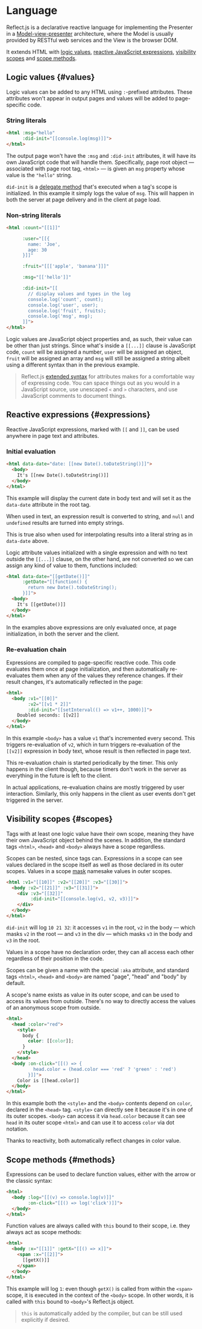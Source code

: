 # Language

Reflect.js is a declarative reactive language for implementing the Presenter in a [Model-view-presenter](https://en.wikipedia.org/wiki/Model%E2%80%93view%E2%80%93presenter) architecture, where the Model is usually provided by RESTful web services and the View is the browser DOM.

It extends HTML with [logic values](#values), [reactive JavaScript expressions](#expressions), [visibility scopes](#scopes) and [scope methods](#methods).

## Logic values {#values}

Logic values can be added to any HTML using `:`-prefixed attributes. These attributes won't appear in output pages and values will be added to page-specific code.

### String literals

```html
<html :msg="hello"
      :did-init="[[console.log(msg)]]">
</html>
```

The output page won't have the `:msg` and `:did-init` attributes, it will have its own JavaScript code that will handle them. Specifically, page root object &mdash; associated with page root tag, `<html>` &mdash; is given an `msg` property whose value is the `"hello"` string.

`did-init` is a [delegate method](runtime#did) that's executed when a tag's scope is initialized. In this example it simply logs the value of `msg`. This will happen in both the server at page delivery and in the client at page load.

### Non-string literals

```html
<html :count="[[1]]"

      :user="[[{
        name: 'Joe',
        age: 30
      }]]"

      :fruit="[[['apple', 'banana']]]"

      :msg="[['hello']]"

      :did-init="[[
        // display values and types in the log
        console.log('count', count);
        console.log('user', user);
        console.log('fruit', fruits);
        console.log('msg', msg);
      ]]">
</html>
```

Logic values are JavaScript object properties and, as such, their value can be other than just strings. Since what's inside a `[[...]]` clause is JavaScript code, `count` will be assigned a number, `user` will be assigned an object, `fruit` will be assigned an array and `msg` will still be assigned a string albeit using a different syntax than in the previous example.

> Reflect.js [extended syntax](markup#attribute-values) for attributes makes for a comfortable way of expressing code. You can space things out as you would in a JavaScript source, use unescaped `<` and `>` characters, and use JavaScript comments to document things.

## Reactive expressions {#expressions}

Reactive JavaScript expressions, marked with `[[` and `]]`, can be used anywhere in page text and attributes.

### Initial evaluation

```html
<html data-date="date: [[new Date().toDateString()]]">
  <body>
    It's [[new Date().toDateString()]]
  </body>
</html>
```

This example will display the current date in body text and will set it as the `data-date` attribute in the root tag.

When used in text, an expression result is converted to string, and `null` and `undefined` results are turned into empty strings.

This is true also when used for interpolating results into a literal string as in `data-date` above.

Logic attribute values initialized with a single expression and with no text outside the `[[...]]` clause, on the other hand, are not converted so we can assign any kind of value to them, functions included:

```html
<html data-date="[[getDate()]]"
      :getDate="[[function() {
        return new Date().toDateString();
      }]]">
  <body>
    It's [[getDate()]]
  </body>
</html>
```

In the examples above expressions are only evaluated once, at page initialization, in both the server and the client.

### Re-evaluation chain

Expressions are compiled to page-specific reactive code. This code evaluates them once at page initialization, and then automatically re-evaluates them when any of the values they reference changes. If their result changes, it's automatically reflected in the page:

```html
<html>
  <body :v1="[[0]]"
        :v2="[[v1 * 2]]"
        :did-init="[[setInterval(() => v1++, 1000)]]">
    Doubled seconds: [[v2]]
  </body>
</html>
```

In this example `<body>` has a value `v1` that's incremented every second. This triggers re-evaluation of `v2`, which in turn triggers re-evaluation of the `[[v2]]` expression in body text, whose result is then reflected in page text.

This re-evaluation chain is started periodically by the timer. This only happens in the client though, because timers don't work in the server as everything in the future is left to the client.

In actual applications, re-evaluation chains are mostly triggered by user interaction. Similarly, this only happens in the client as user events don't get triggered in the server.

## Visibility scopes {#scopes}

Tags with at least one logic value have their own scope, meaning they have their own JavaScript object behind the scenes. In addition, the standard tags `<html>`, `<head>` and `<body>` always have a scope regardless.

Scopes can be nested, since tags can. Expressions in a scope can see values declared in the scope itself as well as those declared in its outer scopes. Values in a scope [mask](https://en.wikipedia.org/wiki/Variable_shadowing) namesake values in outer scopes.

```html
<html :v1="[[10]]" :v2="[[20]]" :v3="[[30]]">
  <body :v2="[[21]]" :v3="[[31]]">
    <div :v3="[[32]]"
         :did-init="[[console.log(v1, v2, v3)]]">
    </div>
  </body>
</html>
```

`did-init` will log `10 21 32`: it accesses `v1` in the root, `v2` in the body &mdash; which masks `v2` in the root &mdash; and `v3` in the div &mdash; which masks `v3` in the body and `v3` in the root.

Values in a scope have no declaration order, they can all access each other regardless of their position in the code.

Scopes can be given a name with the special `:aka` attribute, and standard tags `<html>`, `<head>` and `<body>` are named "page", "head" and "body" by default.

A scope's name exists as value in its outer scope, and can be used to access its values from outside. There's no way to directly access the values of an anonymous scope from outside.

```html
<html>
  <head :color="red">
    <style>
      body {
        color: [[color]];
      }
    </style>
  </head>
  <body :on-click="[[() => {
          head.color = (head.color === 'red' ? 'green' : 'red')
        }]]">
    Color is [[head.color]]
  </body>
</html>
```

In this example both the `<style>` and the `<body>` contents depend on `color`, declared in the `<head>` tag. `<style>` can directly see it because it's in one of its outer scopes. `<body>` can access it via `head.color` because it can see `head` in its outer scope `<html>` and can use it to access `color` via dot notation.

Thanks to reactivity, both automatically reflect changes in color value.

## Scope methods {#methods}

Expressions can be used to declare function values, either with the arrow or the classic syntax:

```html
<html>
  <body :log="[[(v) => console.log(v)]]"
        :on-click="[[() => log('click')]]">
  </body>
</html>
```

Function values are always called with `this` bound to their scope, i.e. they always act as scope methods:

```html
<html>
  <body :x="[[1]]" :getX="[[() => x]]">
    <span :x="[[2]]">
      [[getX()]]
    </span>
  </body>
</html>
```

This example will log `1`: even though `getX()` is called from within the `<span>` scope, it is executed in the context of the `<body>` scope. In other words, it is called with `this` bound to `<body>`'s Reflect.js object. 

> `this` is automatically added by the compiler, but can be still used explicitly if desired.

